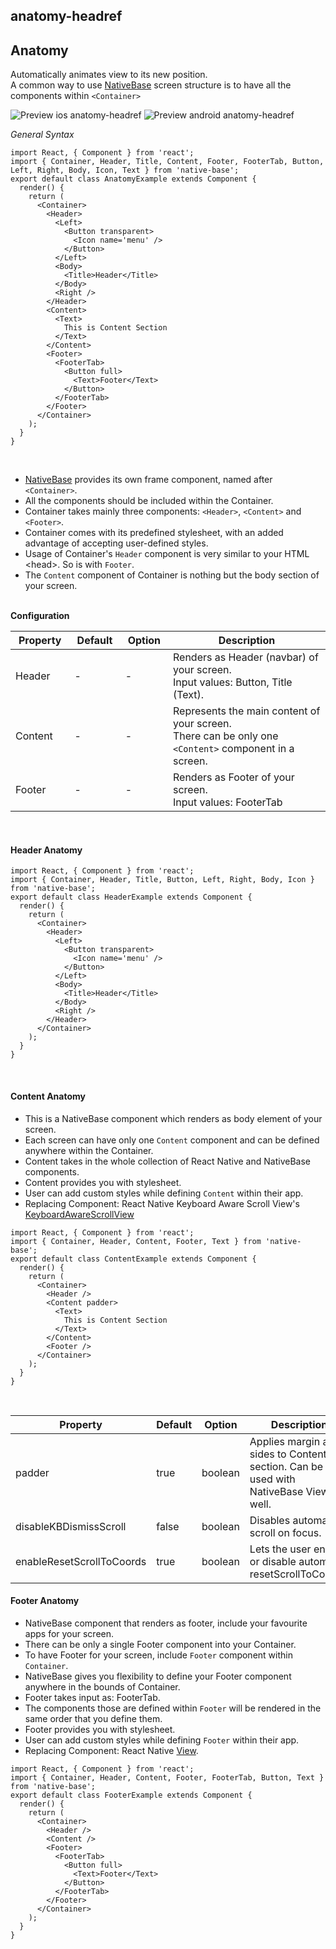 ## anatomy-headref
## Anatomy

Automatically animates view to its new position.<br />
A common way to use [NativeBase](https://nativebase.io/) screen structure is to have all the components within <code>&lt;Container></code><br />

![Preview ios anatomy-headref](https://github.com/GeekyAnts/NativeBase-KitchenSink/raw/v2.4.8/screenshots/ios/anatomy.png)
![Preview android anatomy-headref](https://github.com/GeekyAnts/NativeBase-KitchenSink/raw/v2.4.8/screenshots/android/anatomy.png)

*General Syntax*
<pre class="line-numbers"><code class="language-jsx">import React, { Component } from 'react';
import { Container, Header, Title, Content, Footer, FooterTab, Button, Left, Right, Body, Icon, Text } from 'native-base';
export default class AnatomyExample extends Component {
  render() {
    return (
      &lt;Container>
        &lt;Header>
          &lt;Left>
            &lt;Button transparent>
              &lt;Icon name='menu' />
            &lt;/Button>
          &lt;/Left>
          &lt;Body>
            &lt;Title>Header&lt;/Title>
          &lt;/Body>
          &lt;Right />
        &lt;/Header>
        &lt;Content>
          &lt;Text>
            This is Content Section
          &lt;/Text>
        &lt;/Content>
        &lt;Footer>
          &lt;FooterTab>
            &lt;Button full>
              &lt;Text>Footer&lt;/Text>
            &lt;/Button>
          &lt;/FooterTab>
        &lt;/Footer>
      &lt;/Container>
    );
  }
}</code></pre><br />


* [NativeBase](https://nativebase.io/) provides its own frame component, named after <code>&lt;Container></code>.
* All the components should be included within the Container.
* Container takes mainly three components: <code>&lt;Header></code>, <code>&lt;Content></code> and <code>&lt;Footer></code>.
* Container comes with its predefined stylesheet, with an added advantage of accepting user-defined styles.
* Usage of Container's <code>Header</code> component is very similar to your HTML &lt;head>. So is with <code>Footer</code>.
* The <code>Content</code> component of Container is nothing but the body section of your screen.<br /><br />

**Configuration**<br />
    <table class="table table-bordered">
        <thead>
            <tr>
                <th>Property</th>
                <th>Default</th>
                <th>Option</th>
                <th width="50%">Description</th>
            </tr>
        </thead>
        <tbody>
            <tr>
                <td>Header</td>
                <td> - </td>
                <td> - </td>
                <td>Renders as Header (navbar) of your screen.<br />
                    Input values: Button, Title (Text).
                </td>
            </tr>
            <tr>
                <td>Content</td>
                <td> - </td>
                <td> - </td>
                <td>Represents the main content of your screen.<br />
                    There can be only one <code style="background-color: #FFF">&lt;Content></code> component in a screen.
                </td>
            </tr>
            <tr>
                <td>Footer</td>
                <td> - </td>
                <td> - </td>
                <td>Renders as Footer of your screen.<br />
                    Input values: FooterTab
                    </a>
                </td>
            </tr>
        </tbody>
    </table><br />

#### Header Anatomy

<pre class="line-numbers"><code class="language-jsx">import React, { Component } from 'react';
import { Container, Header, Title, Button, Left, Right, Body, Icon } from 'native-base';
export default class HeaderExample extends Component {
  render() {
    return (
      &lt;Container>
        &lt;Header>
          &lt;Left>
            &lt;Button transparent>
              &lt;Icon name='menu' />
            &lt;/Button>
          &lt;/Left>
          &lt;Body>
            &lt;Title>Header&lt;/Title>
          &lt;/Body>
          &lt;Right />
        &lt;/Header>
      &lt;/Container>
    );
  }
}</code></pre><br />


#### Content Anatomy

* This is a NativeBase component which renders as body element of your screen.
* Each screen can have only one <code>Content</code> component and can be defined anywhere within the Container.
* Content takes in the whole collection of React Native and NativeBase components.
* Content provides you with stylesheet.
* User can add custom styles while defining <code>Content</code> within their app.
* Replacing Component:
  React Native Keyboard Aware Scroll View's [KeyboardAwareScrollView](https://github.com/APSL/react-native-keyboard-aware-scroll-view)

<pre class="line-numbers"><code class="language-jsx">import React, { Component } from 'react';
import { Container, Header, Content, Footer, Text } from 'native-base';
export default class ContentExample extends Component {
  render() {
    return (
      &lt;Container>
        &lt;Header />
        &lt;Content padder>
          &lt;Text>
            This is Content Section
          &lt;/Text>
        &lt;/Content>
        &lt;Footer />
      &lt;/Container>
    );
  }
}</code></pre><br />

<table class="table table-bordered">
    <thead>
        <tr>
            <th>Property</th>
            <th>Default</th>
            <th>Option</th>
            <th width="50%">Description</th>
        </tr>
    </thead>
    <tbody>
        <tr>
            <td>padder</td>
            <td>true</td>
            <td>boolean</td>
            <td>Applies margin at all sides to Content section. Can be used with NativeBase View as well.</td>
        </tr>
        <tr>
            <td>disableKBDismissScroll</td>
            <td>false</td>
            <td>boolean</td>
            <td>Disables automatic scroll on focus.</td>
        </tr>
        <tr>
            <td>enableResetScrollToCoords</td>
            <td>true</td>
            <td>boolean</td>
            <td>Lets the user enable or disable automatic resetScrollToCoords.</td>
        </tr>
    </tbody>
</table>


#### Footer Anatomy

* NativeBase component that renders as footer, include your favourite apps for your screen.
* There can be only a single Footer component into your Container.
* To have Footer for your screen, include <code>Footer</code> component within <code>Container</code>.
* NativeBase gives you flexibility to define your Footer component anywhere in the bounds of Container.
* Footer takes input as: FooterTab.
* The components those are defined within <code>Footer</code> will be rendered in the same order that you define them.
* Footer provides you with stylesheet.
* User can add custom styles while defining <code>Footer</code> within their app.
* Replacing Component: React Native [View](https://facebook.github.io/react-native/docs/view.html).


<pre class="line-numbers"><code class="language-jsx">import React, { Component } from 'react';
import { Container, Header, Content, Footer, FooterTab, Button, Text } from 'native-base';
export default class FooterExample extends Component {
  render() {
    return (
      &lt;Container>
        &lt;Header />
        &lt;Content />
        &lt;Footer>
          &lt;FooterTab>
            &lt;Button full>
              &lt;Text>Footer&lt;/Text>
            &lt;/Button>
          &lt;/FooterTab>
        &lt;/Footer>
      &lt;/Container>
    );
  }
}</code></pre><br />
